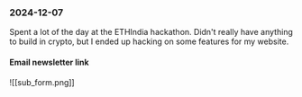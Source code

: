 ### 2024-12-07
Spent a lot of the day at the ETHIndia hackathon. Didn't really have anything to build in crypto, but I ended up hacking on some features for my website.
#### Email newsletter link


![[sub_form.png]]
